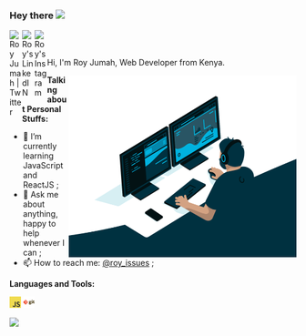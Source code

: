 ### Hey there <img src="https://media.giphy.com/media/hvRJCLFzcasrR4ia7z/giphy.gif" width="25px">

<a href="https://twitter.com/_royissues">
  <img align="left" alt="Roy Jumah | Twitter" width="22px" src="https://raw.githubusercontent.com/peterthehan/peterthehan/master/assets/twitter.svg" />
</a>
<a href=www.linkedin.com/in/roy-jumah">
  <img align="left" alt="Roy's LinkedIN" width="22px" src="https://raw.githubusercontent.com/peterthehan/peterthehan/master/assets/linkedin.svg" />
</a>
  <a href="https://www.instagram.com/roy_jumah/">
  <img align="left" alt="Roy's Instagram" width="22px" src="https://cdn-icons-png.flaticon.com/512/2111/2111463.png" />
</a>                           
<!--
<a href=www.linkedin.com/in/roy-jumah">
  <img align="left" alt="Abel's LinkedIN" width="22px" src="https://raw.githubusercontent.com/peterthehan/peterthehan/master/assets/.svg" />
</a>
-->
<br />
<br />

Hi, I'm Roy Jumah, Web Developer from Kenya.

<img align="right" alt="GIF" src="https://github.com/abel-masila/abel-masila/blob/master/code.gif?raw=true" width="400" height="320" />

**Talking about Personal Stuffs:**

- 🌱 I’m currently learning JavaScript and ReactJS ;
- 💬 Ask me about anything, happy to help whenever I can ;
- 📫 How to reach me: <a href="https://twitter.com/_royissues">@roy_issues</a> ;


**Languages and Tools:**

<code><img height="20" src="https://raw.githubusercontent.com/github/explore/80688e429a7d4ef2fca1e82350fe8e3517d3494d/topics/javascript/javascript.png"></code>
<code><img height="20" src="https://raw.githubusercontent.com/github/explore/80688e429a7d4ef2fca1e82350fe8e3517d3494d/topics/git/git.png"></code>

<img height="180em" src="https://github-readme-stats.vercel.app/api?username=royjumah&show_icons=true&hide_border=true&&count_private=true&include_all_commits=true" />
